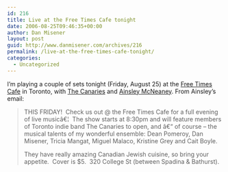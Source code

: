 ```yaml
---
id: 216
title: Live at the Free Times Cafe tonight
date: 2006-08-25T09:46:35+00:00
author: Dan Misener
layout: post
guid: http://www.danmisener.com/archives/216
permalink: /live-at-the-free-times-cafe-tonight/
categories:
  - Uncategorized
---
```

</p> 

I&#8217;m playing a couple of sets tonight (Friday, August 25) at the [Free Times Cafe](http://www.freetimescafe.com) in Toronto, with [The Canaries](http://www.thecanaries.com) and [Ainsley McNeaney](http://www.ainsleymcneaney.com). From Ainsley&#8217;s email:

> THIS FRIDAY! &nbsp;Check us out @ the Free Times Cafe for a full evening of live musicâ€¦ &nbsp;The show starts at 8:30pm and will feature members of Toronto indie band The Canaries to open, and â€“ of course &#8211; the musical talents of my wonderful ensemble: Dean Pomeroy, Dan Misener, Tricia Mangat, Miguel Malaco, Kristine Grey and Cait Boyle.
> 
> They have really amazing Canadian Jewish cuisine, so bring your appetite. &nbsp;Cover is $5. &nbsp;320 College St (between Spadina & Bathurst).